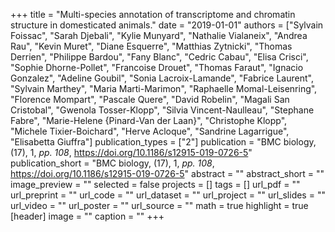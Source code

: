 +++
title = "Multi-species annotation of transcriptome and chromatin structure in domesticated animals."
date = "2019-01-01"
authors = ["Sylvain Foissac", "Sarah Djebali", "Kylie Munyard", "Nathalie Vialaneix", "Andrea Rau", "Kevin Muret", "Diane Esquerre", "Matthias Zytnicki", "Thomas Derrien", "Philippe Bardou", "Fany Blanc", "Cedric Cabau", "Elisa Crisci", "Sophie Dhorne-Pollet", "Francoise Drouet", "Thomas Faraut", "Ignacio Gonzalez", "Adeline Goubil", "Sonia Lacroix-Lamande", "Fabrice Laurent", "Sylvain Marthey", "Maria Marti-Marimon", "Raphaelle Momal-Leisenring", "Florence Mompart", "Pascale Quere", "David Robelin", "Magali San Cristobal", "Gwenola Tosser-Klopp", "Silvia Vincent-Naulleau", "Stephane Fabre", "Marie-Helene {Pinard-Van der Laan}", "Christophe Klopp", "Michele Tixier-Boichard", "Herve Acloque", "Sandrine Lagarrigue", "Elisabetta Giuffra"]
publication_types = ["2"]
publication = "BMC biology, (17), 1, _pp. 108_, https://doi.org/10.1186/s12915-019-0726-5"
publication_short = "BMC biology, (17), 1, _pp. 108_, https://doi.org/10.1186/s12915-019-0726-5"
abstract = ""
abstract_short = ""
image_preview = ""
selected = false
projects = []
tags = []
url_pdf = ""
url_preprint = ""
url_code = ""
url_dataset = ""
url_project = ""
url_slides = ""
url_video = ""
url_poster = ""
url_source = ""
math = true
highlight = true
[header]
image = ""
caption = ""
+++

